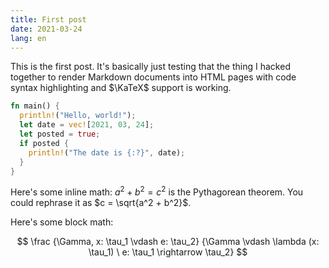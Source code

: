 ```yaml
---
title: First post
date: 2021-03-24
lang: en
---
```


This is the first post. It's basically just testing that the thing I hacked
together to render Markdown documents into HTML pages with code syntax
highlighting and $\KaTeX$ support is working.

```rust
fn main() {
  println!("Hello, world!");
  let date = vec![2021, 03, 24];
  let posted = true;
  if posted {
    println!("The date is {:?}", date);
  }
}
```

Here's some inline math: $a^2 + b^2 = c^2$ is the Pythagorean theorem. You could
rephrase it as $c = \sqrt{a^2 + b^2}$.

Here's some block math:

$$
\frac
  {\Gamma, x: \tau_1 \vdash e: \tau_2}
  {\Gamma \vdash \lambda (x: \tau_1) \ e: \tau_1 \rightarrow \tau_2}
$$
